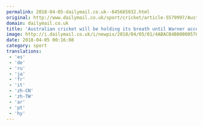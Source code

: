 ```yaml
---
permalink: 2018-04-05-dailymail.co.uk--645685032.html
original: http://www.dailymail.co.uk/sport/cricket/article-5579997/Australian-cricket-holding-breath-Warner-accepts-ban.html?ITO=1490&ns_mchannel=rss&ns_campaign=1490
domain: dailymail.co.uk
title: 'Australian cricket will be holding its breath until Warner accepts ban'
image: http://i.dailymail.co.uk/i/newpix/2018/04/05/01/4ABACB4B00000578-0-image-a-61_1522886641562.jpg
date: 2018-04-05 00:16:08
category: sport
translations: 
 - 'es'
 - 'de'
 - 'ru'
 - 'ja'
 - 'fr'
 - 'it'
 - 'zh-CN'
 - 'zh-TW'
 - 'ar'
 - 'pt'
 - 'hy'
---
```


